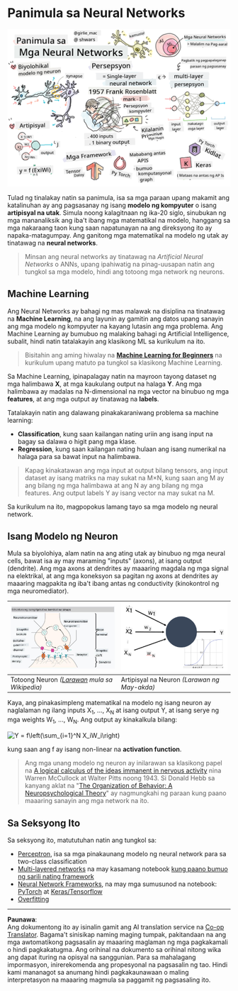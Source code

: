 <!--
CO_OP_TRANSLATOR_METADATA:
{
  "original_hash": "1c6b8c7c1778a35fc1139b7f2aecb7b3",
  "translation_date": "2025-08-28T02:37:28+00:00",
  "source_file": "lessons/3-NeuralNetworks/README.md",
  "language_code": "tl"
}
-->
# Panimula sa Neural Networks

![Buod ng nilalaman ng Intro Neural Networks sa isang doodle](../../../../translated_images/ai-neuralnetworks.1c687ae40bc86e834f497844866a26d3e0886650a67a4bbe29442e2f157d3b18.tl.png)

Tulad ng tinalakay natin sa panimula, isa sa mga paraan upang makamit ang katalinuhan ay ang pagsasanay ng isang **modelo ng kompyuter** o isang **artipisyal na utak**. Simula noong kalagitnaan ng ika-20 siglo, sinubukan ng mga mananaliksik ang iba't ibang mga matematikal na modelo, hanggang sa mga nakaraang taon kung saan napatunayan na ang direksyong ito ay napaka-matagumpay. Ang ganitong mga matematikal na modelo ng utak ay tinatawag na **neural networks**.

> Minsan ang neural networks ay tinatawag na *Artificial Neural Networks* o ANNs, upang ipahiwatig na pinag-uusapan natin ang tungkol sa mga modelo, hindi ang totoong mga network ng neurons.

## Machine Learning

Ang Neural Networks ay bahagi ng mas malawak na disiplina na tinatawag na **Machine Learning**, na ang layunin ay gamitin ang datos upang sanayin ang mga modelo ng kompyuter na kayang lutasin ang mga problema. Ang Machine Learning ay bumubuo ng malaking bahagi ng Artificial Intelligence, subalit, hindi natin tatalakayin ang klasikong ML sa kurikulum na ito.

> Bisitahin ang aming hiwalay na **[Machine Learning for Beginners](http://github.com/microsoft/ml-for-beginners)** na kurikulum upang matuto pa tungkol sa klasikong Machine Learning.

Sa Machine Learning, ipinapalagay natin na mayroon tayong dataset ng mga halimbawa **X**, at mga kaukulang output na halaga **Y**. Ang mga halimbawa ay madalas na N-dimensional na mga vector na binubuo ng mga **features**, at ang mga output ay tinatawag na **labels**.

Tatalakayin natin ang dalawang pinakakaraniwang problema sa machine learning:

* **Classification**, kung saan kailangan nating uriin ang isang input na bagay sa dalawa o higit pang mga klase.
* **Regression**, kung saan kailangan nating hulaan ang isang numerikal na halaga para sa bawat input na halimbawa.

> Kapag kinakatawan ang mga input at output bilang tensors, ang input dataset ay isang matriks na may sukat na M×N, kung saan ang M ay ang bilang ng mga halimbawa at ang N ay ang bilang ng mga features. Ang output labels Y ay isang vector na may sukat na M.

Sa kurikulum na ito, magpopokus lamang tayo sa mga modelo ng neural network.

## Isang Modelo ng Neuron

Mula sa biyolohiya, alam natin na ang ating utak ay binubuo ng mga neural cells, bawat isa ay may maraming "inputs" (axons), at isang output (dendrite). Ang mga axons at dendrites ay maaaring magdala ng mga signal na elektrikal, at ang mga koneksyon sa pagitan ng axons at dendrites ay maaaring magpakita ng iba't ibang antas ng conductivity (kinokontrol ng mga neuromediator).

![Modelo ng isang Neuron](../../../../translated_images/synapse-wikipedia.ed20a9e4726ea1c6a3ce8fec51c0b9bec6181946dca0fe4e829bc12fa3bacf01.tl.jpg) | ![Modelo ng isang Neuron](../../../../translated_images/artneuron.1a5daa88d20ebe6f5824ddb89fba0bdaaf49f67e8230c1afbec42909df1fc17e.tl.png)
----|----
Totoong Neuron *([Larawan](https://en.wikipedia.org/wiki/Synapse#/media/File:SynapseSchematic_lines.svg) mula sa Wikipedia)* | Artipisyal na Neuron *(Larawan ng May-akda)*

Kaya, ang pinakasimpleng matematikal na modelo ng isang neuron ay naglalaman ng ilang inputs X<sub>1</sub>, ..., X<sub>N</sub> at isang output Y, at isang serye ng mga weights W<sub>1</sub>, ..., W<sub>N</sub>. Ang output ay kinakalkula bilang:

<img src="images/netout.png" alt="Y = f\left(\sum_{i=1}^N X_iW_i\right)" width="131" height="53" align="center"/>

kung saan ang f ay isang non-linear na **activation function**.

> Ang mga unang modelo ng neuron ay inilarawan sa klasikong papel na [A logical calculus of the ideas immanent in nervous activity](https://www.cs.cmu.edu/~./epxing/Class/10715/reading/McCulloch.and.Pitts.pdf) nina Warren McCullock at Walter Pitts noong 1943. Si Donald Hebb sa kanyang aklat na "[The Organization of Behavior: A Neuropsychological Theory](https://books.google.com/books?id=VNetYrB8EBoC)" ay nagmungkahi ng paraan kung paano maaaring sanayin ang mga network na ito.

## Sa Seksyong Ito

Sa seksyong ito, matututuhan natin ang tungkol sa:
* [Perceptron](03-Perceptron/README.md), isa sa mga pinakaunang modelo ng neural network para sa two-class classification
* [Multi-layered networks](04-OwnFramework/README.md) na may kasamang notebook [kung paano bumuo ng sarili nating framework](04-OwnFramework/OwnFramework.ipynb)
* [Neural Network Frameworks](05-Frameworks/README.md), na may mga sumusunod na notebook: [PyTorch](05-Frameworks/IntroPyTorch.ipynb) at [Keras/Tensorflow](05-Frameworks/IntroKerasTF.ipynb)
* [Overfitting](../../../../lessons/3-NeuralNetworks/05-Frameworks)

---

**Paunawa**:  
Ang dokumentong ito ay isinalin gamit ang AI translation service na [Co-op Translator](https://github.com/Azure/co-op-translator). Bagama't sinisikap naming maging tumpak, pakitandaan na ang mga awtomatikong pagsasalin ay maaaring maglaman ng mga pagkakamali o hindi pagkakatugma. Ang orihinal na dokumento sa orihinal nitong wika ang dapat ituring na opisyal na sanggunian. Para sa mahalagang impormasyon, inirerekomenda ang propesyonal na pagsasalin ng tao. Hindi kami mananagot sa anumang hindi pagkakaunawaan o maling interpretasyon na maaaring magmula sa paggamit ng pagsasaling ito.